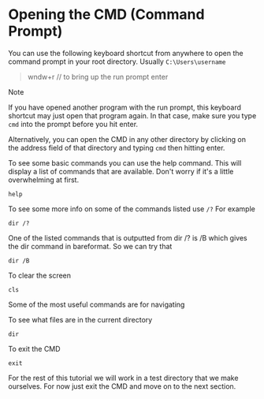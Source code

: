 # Opening the CMD (Command Prompt)

You can use the following keyboard shortcut from anywhere to open the command prompt in your root directory. Usually `C:\Users\username`

> wndw+r // to bring up the run prompt
> enter

> [!NOTE]
> If you have opened another program with the run prompt, this keyboard shortcut may just open that program again. In that case, make sure you type `cmd` into the prompt before you hit enter.

Alternatively, you can open the CMD in any other directory by clicking on the address field of that directory and typing `cmd` then hitting enter.

To see some basic commands you can use the help command. This will display a list of commands that are available. Don't worry if it's a little overwhelming at first.

```console
help
```

To see some more info on some of the commands listed use `/?` 
For example

```console
dir /?
```

One of the listed commands that is outputted from dir /? is /B which gives the dir command in bareformat. So we can try that

```console
dir /B
```

To clear the screen 

```console
cls
```

Some of the most useful commands are for navigating

To see what files are in the current directory 

```console
dir
```

To exit the CMD
```console
exit
```

For the rest of this tutorial we will work in a test directory that we make ourselves. For now just exit the CMD and move on to the next section. 

